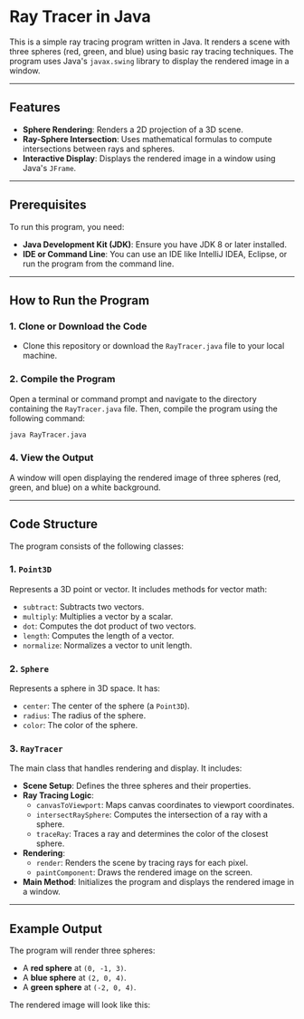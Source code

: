 # Ray Tracer in Java

This is a simple ray tracing program written in Java. It renders a scene with three spheres (red, green, and blue) using basic ray tracing techniques. The program uses Java's `javax.swing` library to display the rendered image in a window.

---

## Features
- **Sphere Rendering**: Renders a 2D projection of a 3D scene.
- **Ray-Sphere Intersection**: Uses mathematical formulas to compute intersections between rays and spheres.
- **Interactive Display**: Displays the rendered image in a window using Java's `JFrame`.

---

## Prerequisites
To run this program, you need:
- **Java Development Kit (JDK)**: Ensure you have JDK 8 or later installed.
- **IDE or Command Line**: You can use an IDE like IntelliJ IDEA, Eclipse, or run the program from the command line.

---

## How to Run the Program

### 1. Clone or Download the Code
- Clone this repository or download the `RayTracer.java` file to your local machine.

### 2. Compile the Program
Open a terminal or command prompt and navigate to the directory containing the `RayTracer.java` file. Then, compile the program using the following command:

```bash
java RayTracer.java
```

### 4. View the Output
A window will open displaying the rendered image of three spheres (red, green, and blue) on a white background.

---

## Code Structure
The program consists of the following classes:

### 1. `Point3D`
Represents a 3D point or vector. It includes methods for vector math:
- `subtract`: Subtracts two vectors.
- `multiply`: Multiplies a vector by a scalar.
- `dot`: Computes the dot product of two vectors.
- `length`: Computes the length of a vector.
- `normalize`: Normalizes a vector to unit length.

### 2. `Sphere`
Represents a sphere in 3D space. It has:
- `center`: The center of the sphere (a `Point3D`).
- `radius`: The radius of the sphere.
- `color`: The color of the sphere.

### 3. `RayTracer`
The main class that handles rendering and display. It includes:
- **Scene Setup**: Defines the three spheres and their properties.
- **Ray Tracing Logic**:
  - `canvasToViewport`: Maps canvas coordinates to viewport coordinates.
  - `intersectRaySphere`: Computes the intersection of a ray with a sphere.
  - `traceRay`: Traces a ray and determines the color of the closest sphere.
- **Rendering**:
  - `render`: Renders the scene by tracing rays for each pixel.
  - `paintComponent`: Draws the rendered image on the screen.
- **Main Method**: Initializes the program and displays the rendered image in a window.

---

## Example Output
The program will render three spheres:
- A **red sphere** at `(0, -1, 3)`.
- A **blue sphere** at `(2, 0, 4)`.
- A **green sphere** at `(-2, 0, 4)`.

The rendered image will look like this:

```

